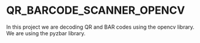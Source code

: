# QR_BARCODE_SCANNER_OPENCV
In this project we are decoding QR and BAR codes using the opencv library. We are using the pyzbar library.
